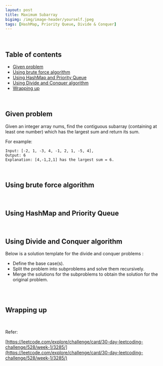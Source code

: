 ```yaml
---
layout: post
title: Maximum Subarray
bigimg: /img/image-header/yourself.jpeg
tags: [HashMap, Priority Queue, Divide & Conquer]
---
```





<br>

## Table of contents
- [Given problem](#given-problem)
- [Using brute force algorithm](#using-brute-force-algorithm)
- [Using HashMap and Priority Queue](#using-hashmap-and-priority-queue)
- [Using Divide and Conquer algorithm](#using-divide-and-conquer-algorithm)
- [Wrapping up](#wrapping-up)


<br>

## Given problem

Given an integer array nums, find the contiguous subarray (containing at least one number) which has the largest sum and return its sum.

For example:

```
Input: [-2, 1, -3, 4, -1, 2, 1, -5, 4],
Output: 6
Explanation: [4,-1,2,1] has the largest sum = 6.
```

<br>

## Using brute force algorithm




<br>

## Using HashMap and Priority Queue





<br>

## Using Divide and Conquer algorithm

Below is a solution template for the divide and conquer problems :
- Define the base case(s).
- Split the problem into subproblems and solve them recursively.
- Merge the solutions for the subproblems to obtain the solution for the original problem.

```java

```


<br>

## Wrapping up




<br>

Refer:

[https://leetcode.com/explore/challenge/card/30-day-leetcoding-challenge/528/week-1/3285/](https://leetcode.com/explore/challenge/card/30-day-leetcoding-challenge/528/week-1/3285/)